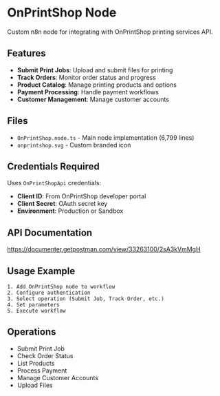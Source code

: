 # OnPrintShop Node

Custom n8n node for integrating with OnPrintShop printing services API.

## Features

- **Submit Print Jobs**: Upload and submit files for printing
- **Track Orders**: Monitor order status and progress
- **Product Catalog**: Manage printing products and options
- **Payment Processing**: Handle payment workflows
- **Customer Management**: Manage customer accounts

## Files

- `OnPrintShop.node.ts` - Main node implementation (6,799 lines)
- `onprintshop.svg` - Custom branded icon

## Credentials Required

Uses `OnPrintShopApi` credentials:
- **Client ID**: From OnPrintShop developer portal
- **Client Secret**: OAuth secret key
- **Environment**: Production or Sandbox

## API Documentation

https://documenter.getpostman.com/view/33263100/2sA3kVmMgH

## Usage Example

```
1. Add OnPrintShop node to workflow
2. Configure authentication
3. Select operation (Submit Job, Track Order, etc.)
4. Set parameters
5. Execute workflow
```

## Operations

- Submit Print Job
- Check Order Status
- List Products
- Process Payment
- Manage Customer Accounts
- Upload Files


